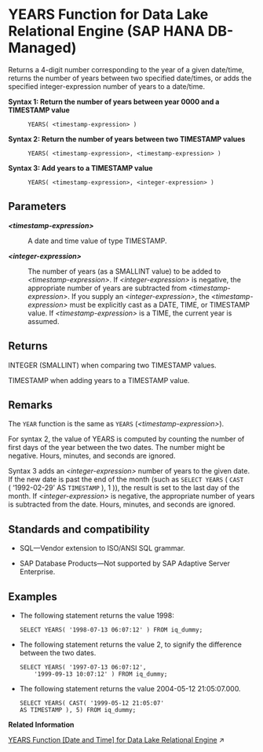 <!-- loio1d6751f84bf14c8ca120407566bb798f -->

# YEARS Function for Data Lake Relational Engine \(SAP HANA DB-Managed\)

Returns a 4-digit number corresponding to the year of a given date/time, returns the number of years between two specified date/times, or adds the specified integer-expression number of years to a date/time.




<dl>
<dt><b>

Syntax 1: Return the number of years between year 0000 and a TIMESTAMP value

</b></dt>
<dd>

```
YEARS( <timestamp-expression> )
```



</dd><dt><b>

Syntax 2: Return the number of years between two TIMESTAMP values

</b></dt>
<dd>

```
YEARS( <timestamp-expression>, <timestamp-expression> )
```



</dd><dt><b>

Syntax 3: Add years to a TIMESTAMP value

</b></dt>
<dd>

```
YEARS( <timestamp-expression>, <integer-expression> )
```



</dd>
</dl>



<a name="loio1d6751f84bf14c8ca120407566bb798f__section_lpg_4p3_wrb"/>

## Parameters


<dl>
<dt><b>

 *<timestamp-expression\>* 

</b></dt>
<dd>

A date and time value of type TIMESTAMP.



</dd><dt><b>

*<integer-expression\>*

</b></dt>
<dd>

The number of years \(as a SMALLINT value\) to be added to *<timestamp-expression\>*. If *<integer-expression\>* is negative, the appropriate number of years are subtracted from *<timestamp-expression\>*. If you supply an *<integer-expression\>*, the *<timestamp-expression\>* must be explicitly cast as a DATE, TIME, or TIMESTAMP value. If *<timestamp-expression\>* is a TIME, the current year is assumed.



</dd>
</dl>



<a name="loio1d6751f84bf14c8ca120407566bb798f__section_aj2_lcv_vrb"/>

## Returns

INTEGER \(SMALLINT\) when comparing two TIMESTAMP values.

TIMESTAMP when adding years to a TIMESTAMP value.



<a name="loio1d6751f84bf14c8ca120407566bb798f__section_hgr_ncv_vrb"/>

## Remarks

The `YEAR` function is the same as `YEARS` \(*<timestamp-expression\>*\).

For syntax 2, the value of YEARS is computed by counting the number of first days of the year between the two dates. The number might be negative. Hours, minutes, and seconds are ignored.

Syntax 3 adds an *<integer-expression\>* number of years to the given date. If the new date is past the end of the month \(such as `SELECT YEARS` \( `CAST` \( ‘1992-02-29’ AS `TIMESTAMP` \), 1 \)\), the result is set to the last day of the month. If *<integer-expression\>* is negative, the appropriate number of years is subtracted from the date. Hours, minutes, and seconds are ignored.



<a name="loio1d6751f84bf14c8ca120407566bb798f__section_kk3_4cv_vrb"/>

## Standards and compatibility

-   SQL—Vendor extension to ISO/ANSI SQL grammar.

-   SAP Database Products—Not supported by SAP Adaptive Server Enterprise.




<a name="loio1d6751f84bf14c8ca120407566bb798f__section_sc5_4cv_vrb"/>

## Examples

-   The following statement returns the value 1998:

    ```
    SELECT YEARS( '1998-07-13 06:07:12' ) FROM iq_dummy;
    ```

-   The following statement returns the value 2, to signify the difference between the two dates.

    ```
    SELECT YEARS( '1997-07-13 06:07:12',
    	'1999-09-13 10:07:12' ) FROM iq_dummy;
    ```

-   The following statement returns the value 2004-05-12 21:05:07.000.

    ```
    SELECT YEARS( CAST( '1999-05-12 21:05:07'
    AS TIMESTAMP ), 5) FROM iq_dummy;
    ```


**Related Information**  


[YEARS Function [Date and Time] for Data Lake Relational Engine](https://help.sap.com/viewer/19b3964099384f178ad08f2d348232a9/2023_1_QRC/en-US/a5926bf484f210159b3980226202882f.html "Returns a 4-digit number corresponding to the year of a given date/time, returns the number of years between two specified date/times, or adds the specified integer-expression number of years to a date/time.") :arrow_upper_right:

